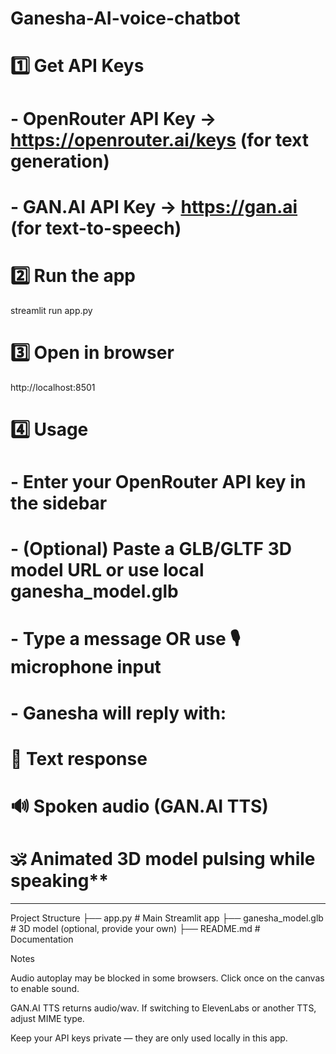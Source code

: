 # Ganesha-AI-voice-chatbot
# 1️⃣ Get API Keys
# - OpenRouter API Key → https://openrouter.ai/keys (for text generation)
# - GAN.AI API Key     → https://gan.ai (for text-to-speech)

# 2️⃣ Run the app
streamlit run app.py

# 3️⃣ Open in browser
http://localhost:8501

# 4️⃣ Usage
# - Enter your OpenRouter API key in the sidebar
# - (Optional) Paste a GLB/GLTF 3D model URL or use local ganesha_model.glb
# - Type a message OR use 🎙 microphone input
# - Ganesha will reply with:
#   📝 Text response
#   🔊 Spoken audio (GAN.AI TTS)
#   🕉 Animated 3D model pulsing while speaking**

-----------------------------------------

Project Structure
├── app.py              # Main Streamlit app
├── ganesha_model.glb   # 3D model (optional, provide your own)
├── README.md           # Documentation

Notes

Audio autoplay may be blocked in some browsers. Click once on the canvas to enable sound.

GAN.AI TTS returns audio/wav. If switching to ElevenLabs or another TTS, adjust MIME type.

Keep your API keys private — they are only used locally in this app.
